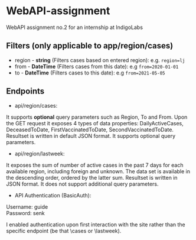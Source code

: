 # WebAPI-assignment
WebAPI assignment no.2 for an internship at IndigoLabs

## Filters (only applicable to app/region/cases)

* region - **string** (Filters cases based on entered region): e.g. `region=lj`
* from - **DateTime** (Filters cases from this date): e.g `from=2020-01-01`
* to - **DateTime** (Filters cases to this date): e.g `from=2021-05-05`

## Endpoints

* api/region/cases:

It supports **optional** query parameters such as Region, To and From. Upon the GET request it exposes 4 types of data properties: DailyActiveCases, DeceasedToDate, FirstVaccinatedToDate, SecondVaccinatedToDate. Resultset is written in default JSON format. It supports optional query parameters.

* api/region/lastweek:

It exposes the sum of number of active cases in the past 7 days for each available region, including foreign and unknown. The data set is available in the descending order, ordered by the latter sum. Resultset is written in JSON
format. It does not support additional query parameters.

* API Authentication (BasicAuth):

Username: guide <br/>
Password: senk

I enabled authentication upon first interaction with the site rather than the specific endpoint (be that \cases or \lastweek).

